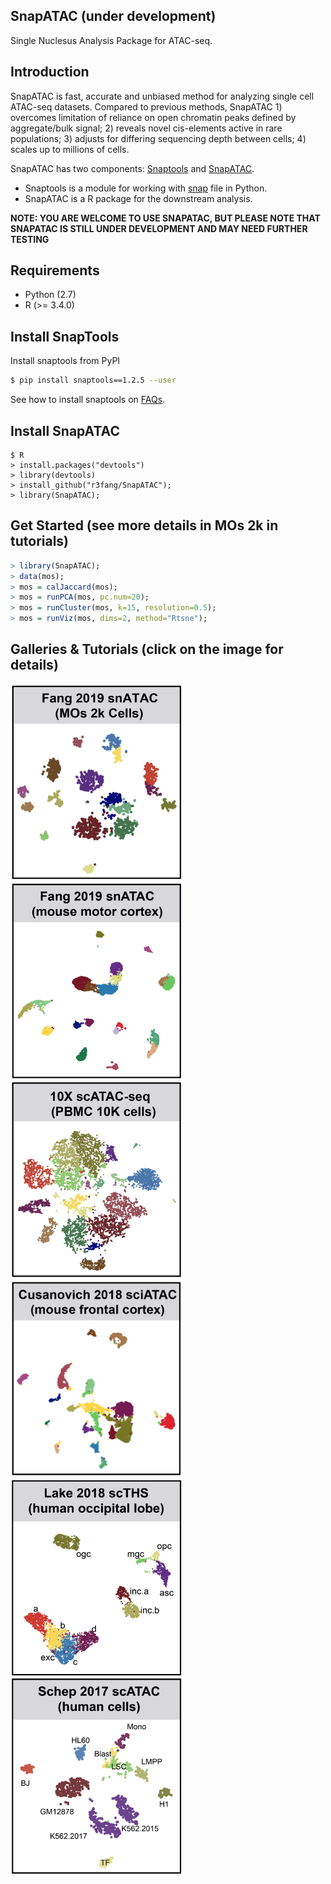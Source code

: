 ## SnapATAC (under development)
Single Nuclesus Analysis Package for ATAC-seq. 

## Introduction
SnapATAC is fast, accurate and unbiased method for analyzing single cell ATAC-seq datasets. Compared to previous methods, SnapATAC 1) overcomes limitation of reliance on open chromatin peaks defined by aggregate/bulk signal; 2) reveals novel cis-elements active in rare populations; 3) adjusts for differing sequencing depth between cells; 4) scales up to millions of cells.

SnapATAC has two components: [Snaptools](https://github.com/r3fang/SnapTools) and [SnapATAC](https://github.com/r3fang/SnapATAC). 

* Snaptools is a module for working with [snap](https://github.com/r3fang/SnapATAC/wiki/FAQs) file in Python. 
* SnapATAC is a R package for the downstream analysis. 

**NOTE: YOU ARE WELCOME TO USE SNAPATAC, BUT PLEASE NOTE THAT SNAPATAC IS STILL UNDER DEVELOPMENT AND MAY NEED FURTHER TESTING**

## Requirements  
* Python (2.7)
* R (>= 3.4.0)

## Install SnapTools
Install snaptools from PyPI

```bash
$ pip install snaptools==1.2.5 --user
```

See how to install snaptools on [FAQs](https://github.com/r3fang/SnapATAC/wiki/FAQs). 

## Install SnapATAC

```
$ R
> install.packages("devtools")
> library(devtools)
> install_github("r3fang/SnapATAC");
> library(SnapATAC);
```

## Get Started (see more details in MOs 2k in tutorials)

```R
> library(SnapATAC);
> data(mos);
> mos = calJaccard(mos);
> mos = runPCA(mos, pc.num=20);
> mos = runCluster(mos, k=15, resolution=0.5);
> mos = runViz(mos, dims=2, method="Rtsne");
```

## Galleries & Tutorials (click on the image for details)
[<img src="./images/MOS_2k.png" width="275" height="315" />](./examples/MOS_2k/MOS_2k.md)
[<img src="./images/Fang_2019.png" width="275" height="315" />](./examples/Fang_2019/Fang_2019.md)
[<img src="./images/10X_10k.png" width="275" height="315" />](./examples/10X_10k/10X_10k.md)
[<img src="./images/Cusanovich_2018.png" width="275" height="315" />](./examples/Cusanovich_2018/Cusanovich_2018.md)
[<img src="./images/Lake_2018.png" width="275" height="315" />](./examples/Lake_2018/Lake_2018.md)
[<img src="./images/Schep_2017.png" width="275" height="315" />](./examples/Schep_2017/Schep_2017.md)


